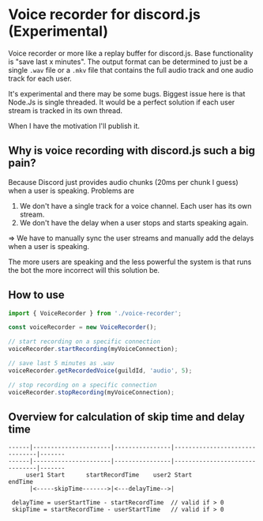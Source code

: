 # Voice recorder for discord.js (Experimental)
Voice recorder or more like a replay buffer for discord.js. Base functionality is "save last x minutes".
The output format can be determined to just be a single `.wav` file or a `.mkv` file that contains the full audio track and one audio track for each user. 

It's experimental and there may be some bugs.
Biggest issue here is that Node.Js is single threaded. It would be a perfect solution if each user stream is tracked in its own thread.

When I have the motivation I'll publish it. 

## Why is voice recording with discord.js such a big pain?
Because Discord just provides audio chunks (20ms per chunk I guess) when a user is speaking.
Problems are
1. We don't have a single track for a voice channel. Each user has its own stream.
2. We don't have the delay when a user stops and starts speaking again.

=> We have to manually sync the user streams and manually add the delays when a user is speaking.

The more users are speaking and the less powerful the system is that runs the bot the more incorrect will this solution be.

## How to use

```ts
import { VoiceRecorder } from './voice-recorder';

const voiceRecorder = new VoiceRecorder();

// start recording on a specific connection
voiceRecorder.startRecording(myVoiceConnection);

// save last 5 minutes as .wav
voiceRecorder.getRecordedVoice(guildId, 'audio', 5);

// stop recording on a specific connection
voiceRecorder.stopRecording(myVoiceConnection);
```


## Overview for calculation of skip time and delay time
```
------|----------------------|----------------|-------------------------------|-------
------|----------------------|----------------|-------------------------------|-------
     user1 Start      startRecordTime    user2 Start                        endTime
      |<-----skipTime------->|<---delayTime-->|

 delayTime = userStartTime - startRecordTime  // valid if > 0
 skipTime = startRecordTime - userStartTime   // valid if > 0
```
